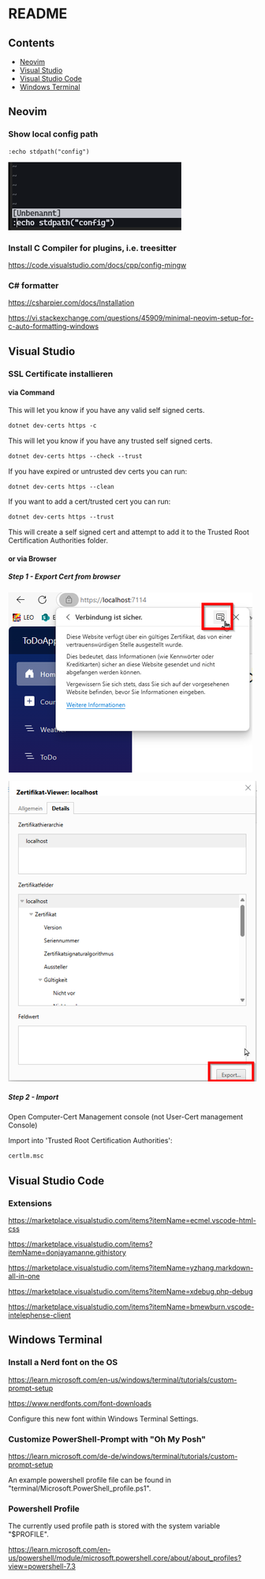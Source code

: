 # README

## Contents

- [Neovim](#neovim)
- [Visual Studio](#visual-studio)
- [Visual Studio Code](#visual-studio-code)
- [Windows Terminal](#windows-terminal)

## Neovim

### Show local config path

```vi
:echo stdpath("config")
```

![Neovim config path!](/assets/neovim_config_path.png "Neovim config path")

### Install C Compiler for plugins, i.e. treesitter

<https://code.visualstudio.com/docs/cpp/config-mingw>

### C# formatter

<https://csharpier.com/docs/Installation>

<https://vi.stackexchange.com/questions/45909/minimal-neovim-setup-for-c-auto-formatting-windows>

## Visual Studio

### SSL Certificate installieren

#### via Command

This will let you know if you have any valid self signed certs.

```ps
dotnet dev-certs https -c
```

This will let you know if you have any trusted self signed certs.

```ps
dotnet dev-certs https --check --trust
```

If you have expired or untrusted dev certs you can run:

```ps
dotnet dev-certs https --clean
```

If you want to add a cert/trusted cert you can run:

```ps
dotnet dev-certs https --trust
```

This will create a self signed cert and attempt to add it to the Trusted Root Certification Authorities folder.

#### or via Browser

##### Step 1 - Export Cert from browser

![alt text](assets/visual_studio_browser-cert.png)

![alt text](assets/visual_studio_browser-cert-export.png)

##### Step 2 - Import

Open Computer-Cert Management console (not User-Cert management Console)

Import into 'Trusted Root Certification Authorities':

```ps
certlm.msc
```

## Visual Studio Code

### Extensions

<https://marketplace.visualstudio.com/items?itemName=ecmel.vscode-html-css>

<https://marketplace.visualstudio.com/items?itemName=donjayamanne.githistory>

<https://marketplace.visualstudio.com/items?itemName=yzhang.markdown-all-in-one>

<https://marketplace.visualstudio.com/items?itemName=xdebug.php-debug>

<https://marketplace.visualstudio.com/items?itemName=bmewburn.vscode-intelephense-client>

## Windows Terminal

### Install a Nerd font on the OS

<https://learn.microsoft.com/en-us/windows/terminal/tutorials/custom-prompt-setup>

<https://www.nerdfonts.com/font-downloads>

Configure this new font within Windows Terminal Settings.

### Customize PowerShell-Prompt with "Oh My Posh"

<https://learn.microsoft.com/de-de/windows/terminal/tutorials/custom-prompt-setup>

An example powershell profile file can be found in "terminal/Microsoft.PowerShell_profile.ps1".

### Powershell Profile

The currently used profile path is stored with the system variable "$PROFILE".

<https://learn.microsoft.com/en-us/powershell/module/microsoft.powershell.core/about/about_profiles?view=powershell-7.3>
